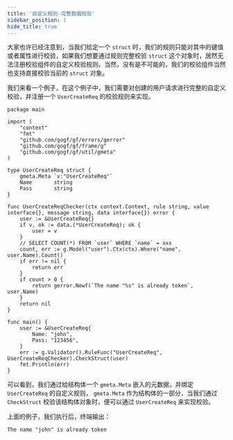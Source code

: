 ```yaml
---
title: '自定义规则-完整数据校验'
sidebar_position: 1
hide_title: true
---
```


大家也许已经注意到，当我们给定一个 `struct` 时，我们的规则只能对其中的键值或者属性进行校验，如果我们想要通过规则完整校验 `struct` 这个对象时，居然无法注册校验组件的自定义校验规则。当然，没有是不可能的，我们的校验组件当然也支持直接校验当前的 `struct` 对象。

我们来看一个例子，在这个例子中，我们需要对创建的用户请求进行完整的自定义校验，并注册一个 `UserCreateReq` 的校验规则来实现。

```
package main

import (
	"context"
	"fmt"
	"github.com/gogf/gf/errors/gerror"
	"github.com/gogf/gf/frame/g"
	"github.com/gogf/gf/util/gmeta"
)

type UserCreateReq struct {
	gmeta.Meta `v:"UserCreateReq"`
	Name       string
	Pass       string
}

func UserCreateReqChecker(ctx context.Context, rule string, value interface{}, message string, data interface{}) error {
	user := &UserCreateReq{}
	if v, ok := data.(*UserCreateReq); ok {
		user = v
	}
	// SELECT COUNT(*) FROM `user` WHERE `name` = xxx
	count, err := g.Model("user").Ctx(ctx).Where("name", user.Name).Count()
	if err != nil {
		return err
	}
	if count > 0 {
		return gerror.Newf(`The name "%s" is already token`, user.Name)
	}
	return nil
}

func main() {
	user := &UserCreateReq{
		Name: "john",
		Pass: "123456",
	}
	err := g.Validator().RuleFunc("UserCreateReq", UserCreateReqChecker).CheckStruct(user)
	fmt.Println(err)
}
```

可以看到，我们通过给结构体一个 `gmeta.Meta` 嵌入的元数据，并绑定 `UserCreateReq` 的自定义规则， `gmeta.Meta` 作为结构体的一部分，当我们通过 `CheckStruct` 校验该结构体对象时，便可以通过 `UserCreateReq` 来实现校验。

上面的例子，我们执行后，终端输出：

```
The name "john" is already token
```